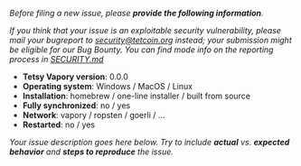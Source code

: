 _Before filing a new issue, please **provide the following information**._

_If you think that your issue is an exploitable security vulnerability, please mail your bugreport to security@tetcoin.org instead; your submission might be eligible for our Bug Bounty._
_You can find mode info on the reporting process in [SECURITY.md](https://github.com/openvapory/tetsy-vapory/blob/master/SECURITY.md)_


- **Tetsy Vapory version**: 0.0.0
- **Operating system**: Windows / MacOS / Linux
- **Installation**: homebrew / one-line installer / built from source
- **Fully synchronized**: no / yes
- **Network**: vapory / ropsten / goerli / ...
- **Restarted**: no / yes

_Your issue description goes here below. Try to include **actual** vs. **expected behavior** and **steps to reproduce** the issue._

